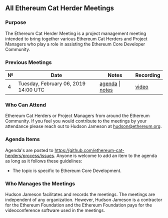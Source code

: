 ## All Ethereum Cat Herder Meetings

### Purpose
The Ethereum Cat Herder Meeting is a project management meeting intended to bring together various Ethereum Cat Herders and Project Managers who play a role in assisting the Ethereum Core Developer Community. 

### Previous Meetings

 №  | Date                             | Notes          | Recording            |
--- | -------------------------------- | -------------- | -------------------- |
  4 | Tuesday, February 06, 2019 14:00 UTC  | [agenda](https://github.com/ethereum-cat-herders/process/issues/1) \| [notes](All-Core-Devs-Meetings-Meeting%204.md) | [video]() |

### Who Can Attend
Ethereum Cat Herders or Project Managers from around the Ethereum Community. If you feel you would contribute to the meetings by your attendance please reach out to Hudson Jameson at hudson@ethereum.org.

### Agenda Items
Agenda's are posted to https://github.com/ethereum-cat-herders/process/issues. Anyone is welcome to add an item to the agenda as long as it follows these guidelines:
- The topic is specific to Ethereum Core Development.

### Who Manages the Meetings
Hudson Jameson facilitates and records the meetings. 
The meetings are independent of any organization. However, Hudson Jameson is a contractor for the Ethereum Foundation and the Ethereum Foundation pays for the videoconference software used in the meetings.
